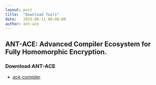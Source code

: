 ```yaml
---
layout: post
title:  "Download Tools"
date:   2025-06-11 00:00:00
author: ant-ace
---
```


## ANT-ACE: Advanced Compiler Ecosystem for Fully Homomorphic Encryption.

### Download ANT-ACE
- [ace-compiler](https://github.com/ant-research/ace-compiler).